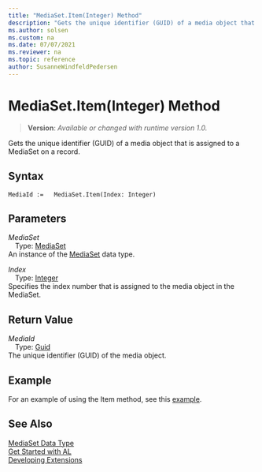 ```yaml
---
title: "MediaSet.Item(Integer) Method"
description: "Gets the unique identifier (GUID) of a media object that is assigned to a MediaSet on a record."
ms.author: solsen
ms.custom: na
ms.date: 07/07/2021
ms.reviewer: na
ms.topic: reference
author: SusanneWindfeldPedersen
---
```

[//]: # (START>DO_NOT_EDIT)
[//]: # (IMPORTANT:Do not edit any of the content between here and the END>DO_NOT_EDIT.)
[//]: # (Any modifications should be made in the .xml files in the ModernDev repo.)
# MediaSet.Item(Integer) Method
> **Version**: _Available or changed with runtime version 1.0._

Gets the unique identifier (GUID) of a media object that is assigned to a MediaSet on a record.


## Syntax
```AL
MediaId :=   MediaSet.Item(Index: Integer)
```
## Parameters
*MediaSet*  
&emsp;Type: [MediaSet](mediaset-data-type.md)  
An instance of the [MediaSet](mediaset-data-type.md) data type.  

*Index*  
&emsp;Type: [Integer](../integer/integer-data-type.md)  
Specifies the index number that is assigned to the media object in the MediaSet.  


## Return Value
*MediaId*  
&emsp;Type: [Guid](../guid/guid-data-type.md)  
The unique identifier (GUID) of the media object.


[//]: # (IMPORTANT: END>DO_NOT_EDIT)

## Example  
For an example of using the Item method, see this [example](../../methods-auto/mediaset/mediaset-insert-method.md).

## See Also
[MediaSet Data Type](mediaset-data-type.md)  
[Get Started with AL](../../devenv-get-started.md)  
[Developing Extensions](../../devenv-dev-overview.md)